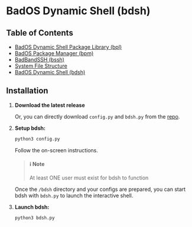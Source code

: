 

# BadOS Dynamic Shell (bdsh)

## Table of Contents

- [BadOS Dynamic Shell Package Library (bpl)](bpl.md)
- [BadOS Package Manager (bpm)](bpm.md)
- [BadBandSSH (bssh)](bssh.md)
- [System File Structure](file-structure.md)
- [BadOS Dynamic Shell (bdsh)](index.md)

## Installation

1. **Download the latest release**

    Or, you can directly download `config.py` and `bdsh.py` from the [repo](https://github.com/badtechnologies/bdsh).

2. **Setup bdsh:**

    ```sh
    python3 config.py
    ```

    Follow the on-screen instructions.

    > #### ℹ️ Note
    > At least ONE user must exist for bdsh to function

    Once the `/bdsh` directory and your configs are prepared, you can start bdsh with `bdsh.py` to launch the interactive shell.

3. **Launch bdsh:**

    ```sh
    python3 bdsh.py
    ```
